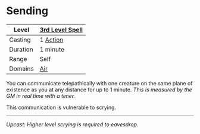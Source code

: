 # Sending

| Level    | [3rd Level Spell](3rd%20Level%20Spells.md)        |
| -------- | --------------------------------------------------- |
| Casting  | 1 [Action](../../../../Game%20Procedures/Core%20Procedures/Action.md) |
| Duration | 1 minute                                            |
| Range    | Self                                                |
| Domains  | [Air](../../Spell%20Domains/Air.md)              |

You can communicate telepathically with one creature on the same plane of existence as you at any distance for up to 1 minute. *This is measured by the GM in real time with a timer.*

This communication is vulnerable to scrying.

---
*Upcast: Higher level scrying is required to eavesdrop.*
